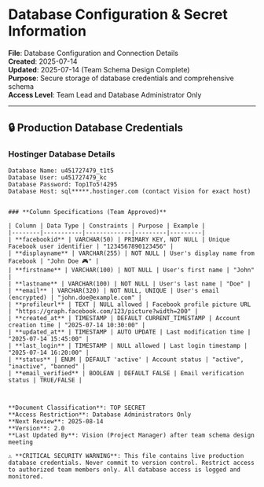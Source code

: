# Database Configuration & Secret Information

**File**: Database Configuration and Connection Details  
**Created**: 2025-07-14  
**Updated**: 2025-07-14 (Team Schema Design Complete)  
**Purpose**: Secure storage of database credentials and comprehensive schema  
**Access Level**: Team Lead and Database Administrator Only

---

## 🔒 Production Database Credentials

### **Hostinger Database Details**
```
Database Name: u451727479_t1t5
Database User: u451727479_kc
Database Password: Top1To5!4295
Database Host: sql*****.hostinger.com (contact Vision for exact host)


### **Column Specifications (Team Approved)**

| Column | Data Type | Constraints | Purpose | Example |
|--------|-----------|-------------|---------|---------|
| **facebookid** | VARCHAR(50) | PRIMARY KEY, NOT NULL | Unique Facebook user identifier | "1234567890123456" |
| **displayname** | VARCHAR(255) | NOT NULL | User's display name from Facebook | "John Doe 🎮" |
| **firstname** | VARCHAR(100) | NOT NULL | User's first name | "John" |
| **lastname** | VARCHAR(100) | NOT NULL | User's last name | "Doe" |
| **email** | VARCHAR(320) | NOT NULL, UNIQUE | User's email (encrypted) | "john.doe@example.com" |
| **profileurl** | TEXT | NULL allowed | Facebook profile picture URL | "https://graph.facebook.com/123/picture?width=200" |
| **created_at** | TIMESTAMP | DEFAULT CURRENT_TIMESTAMP | Account creation time | "2025-07-14 10:30:00" |
| **updated_at** | TIMESTAMP | AUTO UPDATE | Last modification time | "2025-07-14 15:45:00" |
| **last_login** | TIMESTAMP | NULL allowed | Last login timestamp | "2025-07-14 16:20:00" |
| **status** | ENUM | DEFAULT 'active' | Account status | "active", "inactive", "banned" |
| **email_verified** | BOOLEAN | DEFAULT FALSE | Email verification status | TRUE/FALSE |



**Document Classification**: TOP SECRET  
**Access Restriction**: Database Administrators Only  
**Next Review**: 2025-08-14  
**Version**: 2.0  
**Last Updated By**: Vision (Project Manager) after team schema design meeting

⚠️ **CRITICAL SECURITY WARNING**: This file contains live production database credentials. Never commit to version control. Restrict access to authorized team members only. All database access is logged and monitored.